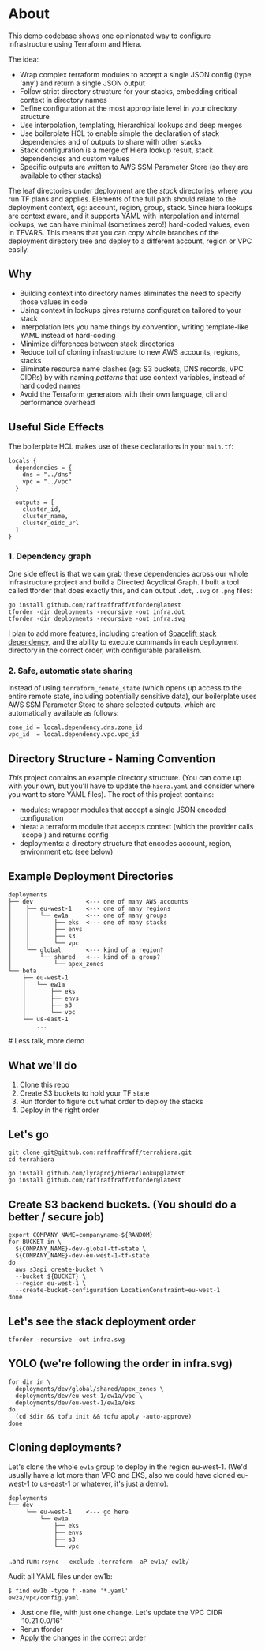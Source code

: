 # About
This demo codebase shows one opinionated way to configure infrastructure using Terraform and Hiera.

The idea:
- Wrap complex terraform modules to accept a single JSON config (type 'any') and return a single JSON output
- Follow strict directory structure for your stacks, embedding critical context in directory names
- Define configuration at the most appropriate level in your directory structure
- Use interpolation, templating, hierarchical lookups and deep merges
- Use boilerplate HCL to enable simple the declaration of stack dependencies and of outputs to share with other stacks
- Stack configuration is a merge of Hiera lookup result, stack dependencies and custom values
- Specific outputs are written to AWS SSM Parameter Store (so they are available to other stacks)

The leaf directories under deployment are the _stack_ directories, where you run TF plans and applies. Elements of the full path should relate to the deployment context, eg: account, region, group, stack. Since hiera lookups are context aware, and it supports YAML with interpolation and internal lookups, we can have minimal (sometimes zero!) hard-coded values, even in TFVARS. This means that you can copy whole branches of the deployment directory tree and deploy to a different account, region or VPC easily.

## Why
- Building context into directory names eliminates the need to specify those values in code
- Using context in lookups gives returns configuration tailored to your stack
- Interpolation lets you name things by convention, writing template-like YAML instead of hard-coding
- Minimize differences between stack directories
- Reduce toil of cloning infrastructure to new AWS accounts, regions, stacks
- Eliminate resource name clashes (eg: S3 buckets, DNS records, VPC CIDRs) by with naming _patterns_ that use context variables, instead of hard coded names
- Avoid the Terraform generators with their own language, cli and performance overhead

## Useful Side Effects
The boilerplate HCL makes use of these declarations in your `main.tf`:
```
locals {
  dependencies = {
    dns = "../dns"
    vpc = "../vpc"
  }

  outputs = [
    cluster_id,
    cluster_name,
    cluster_oidc_url
  ]
}
```

### 1. Dependency graph
One side effect is that we can grab these dependencies across our whole infrastructure project and build a Directed Acyclical Graph. I built a tool called tforder that does exactly this, and can output `.dot`, `.svg` or `.png` files:

```
go install github.com/raffraffraff/tforder@latest
tforder -dir deployments -recursive -out infra.dot
tforder -dir deployments -recursive -out infra.svg
```

I plan to add more features, including creation of [Spacelift stack dependency](https://docs.spacelift.io/concepts/stack/stack-dependencies), and the ability to execute commands in each deployment directory in the correct order, with configurable parallelism.

### 2. Safe, automatic state sharing
Instead of using `terraform_remote_state` (which opens up access to the entire remote state, including potentially sensitive data), our boilerplate uses AWS SSM Parameter Store to share selected outputs, which are automatically available as follows:

```
zone_id = local.dependency.dns.zone_id
vpc_id  = local.dependency.vpc.vpc_id
``` 

## Directory Structure - Naming Convention
_This_ project contains an example directory structure. (You can come up with your own, but you'll have to update the `hiera.yaml` and consider where you want to store YAML files). The root of this project contains:
- modules: wrapper modules that accept a single JSON encoded configuration
- hiera: a terraform module that accepts context (which the provider calls 'scope') and returns config
- deployments: a directory structure that encodes account, region, environment etc (see below)

## Example Deployment Directories
```
deployments
├── dev               <--- one of many AWS accounts
│    ├── eu-west-1    <--- one of many regions
│    │   └── ew1a     <--- one of many groups
│    │       ├── eks  <--- one of many stacks
│    │       ├── envs
│    │       ├── s3
│    │       └── vpc
│    └── global       <--- kind of a region?
│        └── shared   <--- kind of a group?
│            └── apex_zones
└── beta              
    ├── eu-west-1
    │   └── ew1a
    │       ├── eks
    │       ├── envs
    │       ├── s3
    │       └── vpc
    └── us-east-1
        ...
```

# Less talk, more demo

## What we'll do
1. Clone this repo
2. Create S3 buckets to hold your TF state
3. Run tforder to figure out what order to deploy the stacks
4. Deploy in the right order

## Let's go
```
git clone git@github.com:raffraffraff/terrahiera.git
cd terrahiera

go install github.com/lyraproj/hiera/lookup@latest
go install github.com/raffraffraff/tforder@latest
```

## Create S3 backend buckets. (You should do a better / secure job)
```
export COMPANY_NAME=companyname-${RANDOM}
for BUCKET in \
  ${COMPANY_NAME}-dev-global-tf-state \
  ${COMPANY_NAME}-dev-eu-west-1-tf-state
do
  aws s3api create-bucket \
  --bucket ${BUCKET} \
  --region eu-west-1 \
  --create-bucket-configuration LocationConstraint=eu-west-1
done
```

## Let's see the stack deployment order
`tforder -recursive -out infra.svg`

## YOLO (we're following the order in infra.svg)
```
for dir in \
  deployments/dev/global/shared/apex_zones \
  deployments/dev/eu-west-1/ew1a/vpc \
  deployments/dev/eu-west-1/ew1a/eks
do
  (cd $dir && tofu init && tofu apply -auto-approve)
done
```

## Cloning deployments?
Let's clone the whole `ew1a` group to deploy in the region eu-west-1. (We'd usually have a lot more than VPC and EKS, also we could have cloned eu-west-1 to us-east-1 or whatever, it's just a demo).

```
deployments
└── dev
     └── eu-west-1    <--- go here
         └── ew1a
             ├── eks
             ├── envs
             ├── s3
             └── vpc
```

..and run:
`rsync --exclude .terraform -aP ew1a/ ew1b/`

Audit all YAML files under ew1b:
```
$ find ew1b -type f -name '*.yaml'
ew2a/vpc/config.yaml
```

* Just one file, with just one change. Let's update the VPC CIDR '10.21.0.0/16'
* Rerun tforder
* Apply the changes in the correct order

